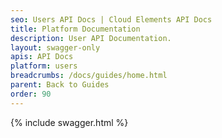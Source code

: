 ```yaml
---
seo: Users API Docs | Cloud Elements API Docs
title: Platform Documentation
description: User API Documentation.
layout: swagger-only
apis: API Docs
platform: users
breadcrumbs: /docs/guides/home.html
parent: Back to Guides
order: 90
---
```


{% include swagger.html %}
